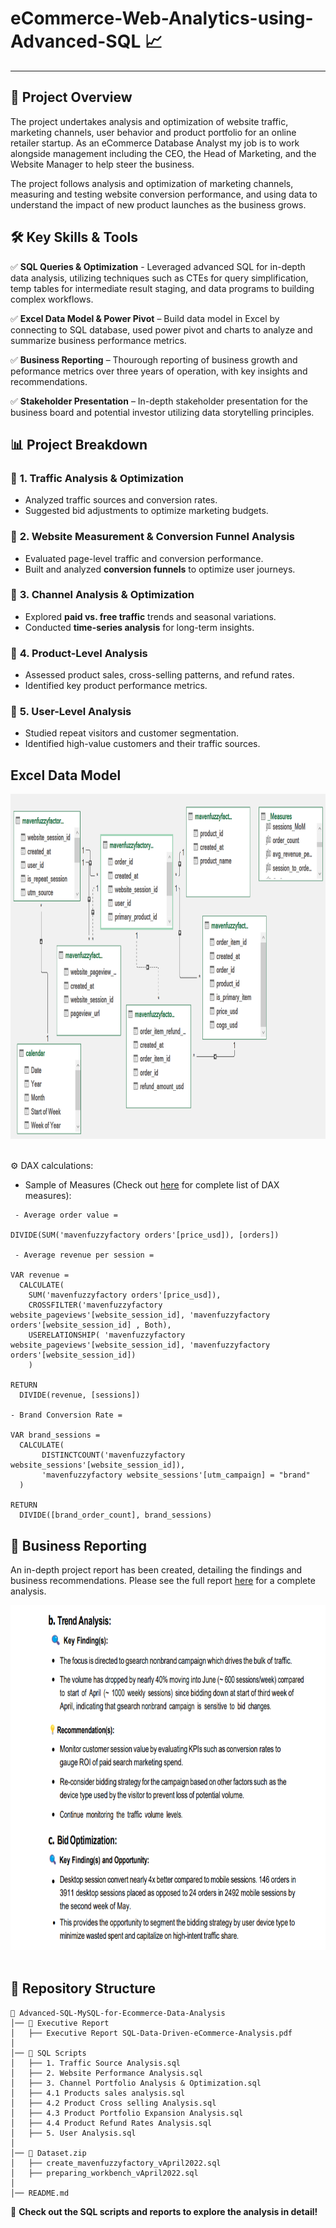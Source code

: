 # eCommerce-Web-Analytics-using-Advanced-SQL 📈

---


## 🔗 Project Overview  
The project undertakes analysis and optimization of website traffic, marketing channels, user behavior and product portfolio for an online retailer startup. As an eCommerce Database Analyst my job is to work alongside management including the CEO, the Head of Marketing, and the Website Manager to help steer the business. 

The project follows analysis and optimization of marketing channels, measuring and testing website conversion performance, and using data to understand the impact of new product launches as the business grows.


## 🛠️ Key Skills & Tools 

✅ **SQL Queries & Optimization** - Leveraged advanced SQL for in-depth data analysis, utilizing techniques such as CTEs for query simplification, temp tables for intermediate result staging, and data programs to building complex workflows.

✅ **Excel Data Model & Power Pivot** – Build data model in Excel by connecting to SQL database, used power pivot and charts to analyze and summarize business performance metrics. 

✅ **Business Reporting** – Thourough reporting of business growth and peformance metrics over three years of operation, with key insights and recommendations.

✅ **Stakeholder Presentation** – In-depth stakeholder presentation for the business board and potential investor utilizing data storytelling principles.


## 📊 Project Breakdown  

### 🔹 **1. Traffic Analysis & Optimization**  
- Analyzed traffic sources and conversion rates.  
- Suggested bid adjustments to optimize marketing budgets.  

### 🔹 **2. Website Measurement & Conversion Funnel Analysis**  
- Evaluated page-level traffic and conversion performance.  
- Built and analyzed **conversion funnels** to optimize user journeys.  

### 🔹 **3. Channel Analysis & Optimization**  
- Explored **paid vs. free traffic** trends and seasonal variations.  
- Conducted **time-series analysis** for long-term insights.  

### 🔹 **4. Product-Level Analysis**  
- Assessed product sales, cross-selling patterns, and refund rates.  
- Identified key product performance metrics.  

### 🔹 **5. User-Level Analysis**  
- Studied repeat visitors and customer segmentation.  
- Identified high-value customers and their traffic sources.

## Excel Data Model

<div align="center">
<img width="658" height="552" alt="image" src="https://github.com/M-Taha-98/eCommerce-Web-Analytics-using-Advanced-SQL/blob/main/snippets/data%20model%20snap.png" />
</div>

<br>

⚙️ DAX calculations:
  - Sample of Measures (Check out [here](./path/to/your/report.pdf) for complete list of DAX measures):
```
 - Average order value = 

DIVIDE(SUM('mavenfuzzyfactory orders'[price_usd]), [orders])

 - Average revenue per session =

VAR revenue =
  CALCULATE(
  	SUM('mavenfuzzyfactory orders'[price_usd]), 
  	CROSSFILTER('mavenfuzzyfactory website_pageviews'[website_session_id], 'mavenfuzzyfactory orders'[website_session_id] , Both),
  	USERELATIONSHIP( 'mavenfuzzyfactory website_pageviews'[website_session_id], 'mavenfuzzyfactory orders'[website_session_id])
  	)

RETURN 
  DIVIDE(revenue, [sessions])

- Brand Conversion Rate = 

VAR brand_sessions = 
  CALCULATE(
       DISTINCTCOUNT('mavenfuzzyfactory website_sessions'[website_session_id]),
       'mavenfuzzyfactory website_sessions'[utm_campaign] = "brand"
  )

RETURN 
  DIVIDE([brand_order_count], brand_sessions)
```


## 📃 Business Reporting
An in-depth project report has been created, detailing the findings and business recommendations. Please see the full report [here](./path/to/your/report.pdf) for a complete analysis.

<div align="center">
<img width="658" height="552" alt="image" src="https://github.com/M-Taha-98/eCommerce-Web-Analytics-using-Advanced-SQL/blob/main/snippets/report%20snap.png" />
</div>

<br>

## 📂 Repository Structure  
```
📂 Advanced-SQL-MySQL-for-Ecommerce-Data-Analysis
│── 📂 Executive Report
│   ├── Executive Report SQL-Data-Driven-eCommerce-Analysis.pdf
│
│── 📂 SQL Scripts
│   ├── 1. Traffic Source Analysis.sql
│   ├── 2. Website Performance Analysis.sql
│   ├── 3. Channel Portfolio Analysis & Optimization.sql
│   ├── 4.1 Products sales analysis.sql
│   ├── 4.2 Product Cross selling Analysis.sql
│   ├── 4.3 Product Portfolio Expansion Analysis.sql
│   ├── 4.4 Product Refund Rates Analysis.sql
│   ├── 5. User Analysis.sql
│
│── 📂 Dataset.zip
│   ├── create_mavenfuzzyfactory_vApril2022.sql
│   ├── preparing_workbench_vApril2022.sql
│
│── README.md

```

📌 **Check out the SQL scripts and reports to explore the analysis in detail!**  
